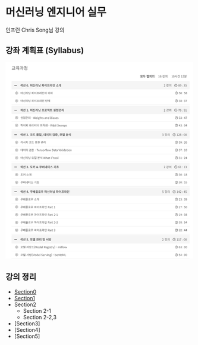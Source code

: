 # 머신러닝 엔지니어 실무
인프런 Chris Song님 강의<br>

## 강좌 계획표 (Syllabus)
![syllabus](../../img/chris_song.png)

## 강의 정리
- [Section0](https://velog.io/@gjtang/%EB%A8%B8%EC%8B%A0%EB%9F%AC%EB%8B%9D-%EC%97%94%EC%A7%80%EB%8B%88%EC%96%B4-%EC%8B%A4%EB%AC%B4-Section0)
- [Section1](https://velog.io/@gjtang/%EB%A8%B8%EC%8B%A0%EB%9F%AC%EB%8B%9D-%EC%97%94%EC%A7%80%EB%8B%88%EC%96%B4-%EC%8B%A4%EB%AC%B4-Section1)
- Section2
  - Section 2-1
  - Section 2-2,3    
- [Section3]
- [Section4]
- [Section5]